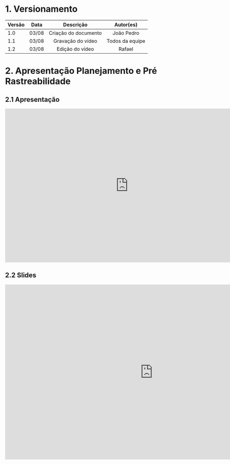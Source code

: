 # 1. Versionamento
|Versão|Data|Descrição|Autor(es)|
|------|----|---------|---------|
|1.0|03/08|<center>Criação do documento</center>|<center>João Pedro</center>|
|1.1|03/08|<center>Gravação do vídeo</center>|<center>Todos da equipe</center>|
|1.2|03/08|<center>Edição do vídeo</center>|<center>Rafael</center>|

# 2. Apresentação Planejamento e Pré Rastreabilidade

## 2.1 Apresentação
<div align="center">
    <iframe width="800" height="500" src="https://www.youtube.com/embed/eK8SGaKz8Vk" title="YouTube video player" frameborder="0" allow="accelerometer; autoplay; clipboard-write; encrypted-media; gyroscope; picture-in-picture" allowfullscreen></iframe>
</div>

## 2.2 Slides
<iframe src="https://docs.google.com/presentation/d/e/2PACX-1vR1sK27HsmsTlBahG7ELB43OJTqqS_6D0XPLV18d3EUK4AkL9_d8xLdbC3g5AAaIX2W_3Lyy5sfCDYl/embed?start=false&loop=false&delayms=3000" frameborder="0" width="960" height="569" allowfullscreen="true" mozallowfullscreen="true" webkitallowfullscreen="true"></iframe>
